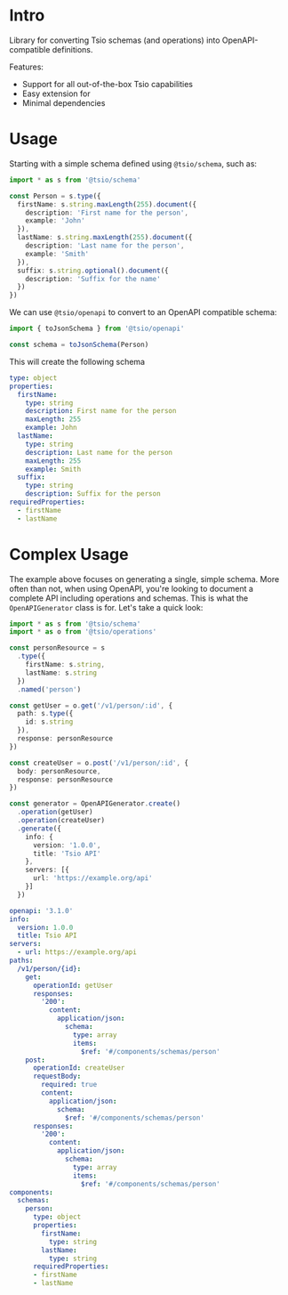 # Intro

Library for converting Tsio schemas (and operations) into OpenAPI-compatible definitions.

Features:

- Support for all out-of-the-box Tsio capabilities
- Easy extension for
- Minimal dependencies

# Usage

Starting with a simple schema defined using `@tsio/schema`, such as:

```typescript
import * as s from '@tsio/schema'

const Person = s.type({
  firstName: s.string.maxLength(255).document({
    description: 'First name for the person',
    example: 'John'
  }),
  lastName: s.string.maxLength(255).document({
    description: 'Last name for the person',
    example: 'Smith'
  }),
  suffix: s.string.optional().document({
    description: 'Suffix for the name'
  })
})
```

We can use `@tsio/openapi` to convert to an OpenAPI compatible schema:

```typescript
import { toJsonSchema } from '@tsio/openapi'

const schema = toJsonSchema(Person)
```

This will create the following schema

```yaml
type: object
properties:
  firstName:
    type: string
    description: First name for the person
    maxLength: 255
    example: John
  lastName:
    type: string
    description: Last name for the person
    maxLength: 255
    example: Smith
  suffix:
    type: string
    description: Suffix for the person
requiredProperties:
  - firstName
  - lastName
```

# Complex Usage

The example above focuses on generating a single, simple schema. More often than not, when using OpenAPI, you're looking to document a complete API including operations and schemas. This is what the `OpenAPIGenerator` class is for. Let's take a quick look:

```typescript
import * as s from '@tsio/schema'
import * as o from '@tsio/operations'

const personResource = s
  .type({
    firstName: s.string,
    lastName: s.string
  })
  .named('person')

const getUser = o.get('/v1/person/:id', {
  path: s.type({
    id: s.string
  }),
  response: personResource
})

const createUser = o.post('/v1/person/:id', {
  body: personResource,
  response: personResource
})

const generator = OpenAPIGenerator.create()
  .operation(getUser)
  .operation(createUser)
  .generate({
    info: {
      version: '1.0.0',
      title: 'Tsio API'
    },
    servers: [{
      url: 'https://example.org/api'
    }]
  })
```

```yaml
openapi: '3.1.0'
info:
  version: 1.0.0
  title: Tsio API
servers:
  - url: https://example.org/api
paths:
  /v1/person/{id}:
    get:
      operationId: getUser
      responses:
        '200':
          content:
            application/json:
              schema:
                type: array
                items:
                  $ref: '#/components/schemas/person'
    post:
      operationId: createUser
      requestBody:
        required: true
        content:
          application/json:
            schema:
              $ref: '#/components/schemas/person'
      responses:
        '200':
          content:
            application/json:
              schema:
                type: array
                items:
                  $ref: '#/components/schemas/person'
components:
  schemas:
    person:
      type: object
      properties:
        firstName:
          type: string
        lastName:
          type: string
      requiredProperties:
      - firstName
      - lastName
```